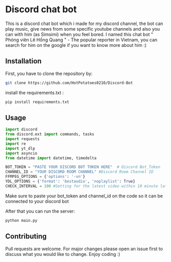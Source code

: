 # Discord chat bot
This is a discord chat bot which i made for my discord channel, the bot can play music, give news from some specific youtube channels and also you can with him (as Simsimi) when you feel bored. I named this chat bot " Phóng viên Lê Hồng Quang " - The popular reporter in Vietnam, you can search for him on the google if you want to know more about him :)

## Installation
First, you have to clone the repository by: 
```bash
git clone https://github.com/HotPotatoes0210/Discord-Bot
```

install the requirements.txt :
```bash
pip install requirements.txt
```

## Usage

```python
import discord
from discord.ext import commands, tasks
import requests
import re
import yt_dlp
import asyncio
from datetime import datetime, timedelta

BOT_TOKEN = "PASTE YOUR DISCORD BOT TOKEN HERE"  # Discord Bot_Token
CHANNEL_ID = "YOUR DISCORD ROOM CHANNEL" #Discord Room Channel ID
FFMPEG_OPTIONS = {'options': '-vn'}
YDL_OPTIONS = {'format': 'bestaudio', 'noplaylist': True}
CHECK_INTERVAL = 100 #Setting for the latest video within 10 minute late
```

Make sure to paste your bot_token and channel_id on the code so it can be connected to your discord bot 

After that you can run the server: 
```bash
python main.py
```

## Contributing
Pull requests are welcome. For major changes please open an issue first to discuss what you would like to change. Enjoy coding :)
